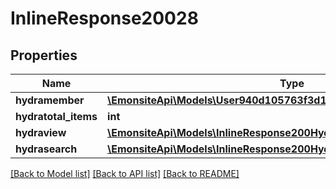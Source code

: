 # InlineResponse20028

## Properties
Name | Type | Description | Notes
------------ | ------------- | ------------- | -------------
**hydramember** | [**\EmonsiteApi\Models\User940d105763f3d1a848f991a4d326f00eJsonld[]**](User940d105763f3d1a848f991a4d326f00eJsonld.md) |  | 
**hydratotal_items** | **int** |  | [optional] 
**hydraview** | [**\EmonsiteApi\Models\InlineResponse200Hydraview**](InlineResponse200Hydraview.md) |  | [optional] 
**hydrasearch** | [**\EmonsiteApi\Models\InlineResponse200Hydrasearch**](InlineResponse200Hydrasearch.md) |  | [optional] 

[[Back to Model list]](../../README.md#documentation-for-models) [[Back to API list]](../../README.md#documentation-for-api-endpoints) [[Back to README]](../../README.md)

